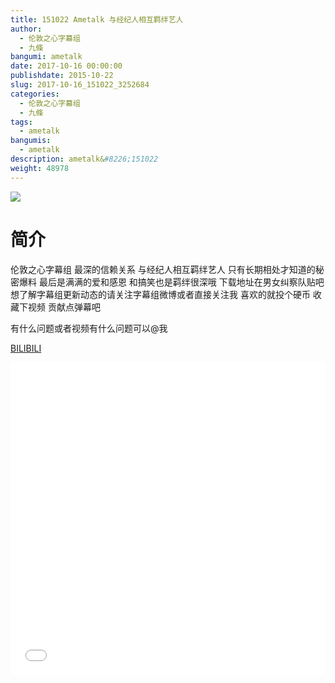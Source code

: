 ```yaml
---
title: 151022 Ametalk 与经纪人相互羁绊艺人
author: 
  - 伦敦之心字幕组
  - 九條
bangumi: ametalk
date: 2017-10-16 00:00:00
publishdate: 2015-10-22
slug: 2017-10-16_151022_3252684
categories: 
  - 伦敦之心字幕组
  - 九條
tags: 
  - ametalk
bangumis: 
  - ametalk
description: ametalk&#8226;151022
weight: 48978
---
```


![](https://i.imgur.com/vQxcX2F.jpg)

# 简介  
伦敦之心字幕组 最深的信赖关系 与经纪人相互羁绊艺人 只有长期相处才知道的秘密爆料 最后是满满的爱和感恩 和搞笑也是羁绊很深哦 下载地址在男女纠察队贴吧 想了解字幕组更新动态的请关注字幕组微博或者直接关注我 喜欢的就投个硬币 收藏下视频 贡献点弹幕吧


有什么问题或者视频有什么问题可以@我

  [BILIBILI](https://www.bilibili.com/video/av3252684/)


<div class="vcontainer">  <iframe class='video' src="//www.bilibili.com/blackboard/player.html?cid=5133806&aid=3252684" width="100%" height="500" frameborder="0" allowfullscreen="allowfullscreen"></iframe></div>
